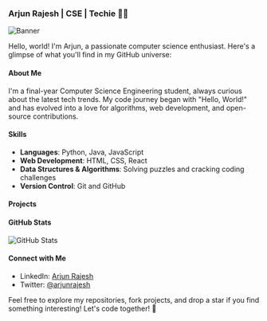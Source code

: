 

### Arjun Rajesh | CSE | Techie 👨‍💻

![Banner](https://your-banner-image-url-here.com)

Hello, world! I'm Arjun, a passionate computer science enthusiast. Here's a glimpse of what you'll find in my GitHub universe:

#### About Me
I'm a final-year Computer Science Engineering student, always curious about the latest tech trends. My code journey began with "Hello, World!" and has evolved into a love for algorithms, web development, and open-source contributions.

#### Skills
- **Languages**: Python, Java, JavaScript
- **Web Development**: HTML, CSS, React
- **Data Structures & Algorithms**: Solving puzzles and cracking coding challenges
- **Version Control**: Git and GitHub

#### Projects


#### GitHub Stats
![GitHub Stats](https://github-readme-stats.vercel.app/api?username=arjunr24-su&show_icons=true&theme=dark)

#### Connect with Me
- LinkedIn: [Arjun Rajesh](www.linkedin.com/in/arjun-rajesh-30860728b)
- Twitter: [@arjunrajesh]([https://twitter.com/arjunrajesh24](https://x.com/ARJUNRAJES10992)https://x.com/ARJUNRAJES10992)

Feel free to explore my repositories, fork projects, and drop a star if you find something interesting! Let's code together! 🌟

